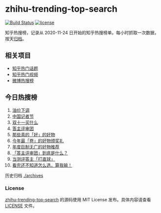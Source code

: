 # zhihu-trending-top-search

[![Build Status](https://github.com/justjavac/zhihu-trending-top-search/workflows/ci/badge.svg?branch=main)](https://github.com/justjavac/zhihu-trending-top-search/actions)
[![license](https://img.shields.io/github/license/justjavac/zhihu-trending-top-search)](https://github.com/justjavac/zhihu-trending-top-search/blob/main/LICENSE)

知乎热搜榜，记录从 2020-11-24 日开始的知乎热搜榜单。每小时抓取一次数据，按天[归档](./archives)。

## 相关项目

- [知乎热门话题](https://github.com/justjavac/zhihu-trending-hot-questions)
- [知乎热门视频](https://github.com/justjavac/zhihu-trending-hot-video)
- [微博热搜榜](https://github.com/justjavac/weibo-trending-hot-search)

## 今日热搜榜

<!-- BEGIN -->
<!-- 最后更新时间 Sun Nov 10 2024 05:07:44 GMT+0800 (China Standard Time) -->

1. [油价下调](https://www.zhihu.com/search?q=%E6%B2%B9%E4%BB%B7%E4%B8%8B%E8%B0%83)
1. [中国记者节](https://www.zhihu.com/search?q=%E4%B8%AD%E5%9B%BD%E8%AE%B0%E8%80%85%E8%8A%82)
1. [双十一买什么](https://www.zhihu.com/search?q=%E5%8F%8C%E5%8D%81%E4%B8%80%E4%B9%B0%E4%BB%80%E4%B9%88)
1. [答主评审团](https://www.zhihu.com/search?q=%E7%AD%94%E4%B8%BB%E8%AF%84%E5%AE%A1%E5%9B%A2)
1. [那些真的「好」的好物](https://www.zhihu.com/search?q=%E9%82%A3%E4%BA%9B%E7%9C%9F%E7%9A%84%E3%80%8C%E5%A5%BD%E3%80%8D%E7%9A%84%E5%A5%BD%E7%89%A9)
1. [今年最「卷」的好物颁奖礼](https://www.zhihu.com/search?q=%E4%BB%8A%E5%B9%B4%E6%9C%80%E3%80%8C%E5%8D%B7%E3%80%8D%E7%9A%84%E5%A5%BD%E7%89%A9%E9%A2%81%E5%A5%96%E7%A4%BC)
1. [年度巨制无广的好物推荐](https://www.zhihu.com/search?q=%E5%B9%B4%E5%BA%A6%E5%B7%A8%E5%88%B6%E6%97%A0%E5%B9%BF%E7%9A%84%E5%A5%BD%E7%89%A9%E6%8E%A8%E8%8D%90)
1. [「答主评审团」到底是什么？](https://www.zhihu.com/search?q=%E3%80%8C%E7%AD%94%E4%B8%BB%E8%AF%84%E5%AE%A1%E5%9B%A2%E3%80%8D%E5%88%B0%E5%BA%95%E6%98%AF%E4%BB%80%E4%B9%88%EF%BC%9F)
1. [当测评答主「打直球」](https://www.zhihu.com/search?q=%E5%BD%93%E6%B5%8B%E8%AF%84%E7%AD%94%E4%B8%BB%E3%80%8C%E6%89%93%E7%9B%B4%E7%90%83%E3%80%8D)
1. [看完还不知道怎么选，算我输！](https://www.zhihu.com/search?q=%E7%9C%8B%E5%AE%8C%E8%BF%98%E4%B8%8D%E7%9F%A5%E9%81%93%E6%80%8E%E4%B9%88%E9%80%89%EF%BC%8C%E7%AE%97%E6%88%91%E8%BE%93%EF%BC%81)

<!-- END -->

历史归档 [./archives](./archives)

### License

[zhihu-trending-top-search](https://github.com/justjavac/zhihu-trending-top-search) 的源码使用 MIT License
发布。具体内容请查看 [LICENSE](./LICENSE) 文件。
